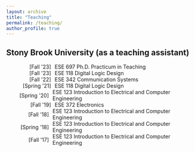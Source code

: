 ```yaml
---
layout: archive
title: "Teaching"
permalink: /teaching/
author_profile: true
---
```



<head>
<meta charset="UTF-8">
<title>Aligned Text</title>
<style>
    ul {
        list-style-type: none;
        padding: 0;
    }
    li {
        display: flex;
        align-items: center;
    }
    .season {
        margin-right: 10px;
        width: 120px; /* Adjust this value based on your specific needs */
        text-align: right;
    }
</style>
</head>
<body>

<h2>Stony Brook University (as a teaching assistant)</h2>

<ul>
    <li><span class="season">[Fall   '23]</span> ESE 697 Ph.D. Practicum in Teaching</li>
    <li><span class="season">[Fall   '23]</span> ESE 118 Digital Logic Design</li>
    <li><span class="season">[Fall   '22]</span> ESE 342 Communication Systems</li>
    <li><span class="season">[Spring '21]</span> ESE 118 Digital Logic Design</li>
    <li><span class="season">[Spring '20]</span> ESE 123 Introduction to Electrical and Computer Engineering</li>
    <li><span class="season">[Fall   '19]</span> ESE 372 Electronics</li>
    <li><span class="season">[Fall   '18]</span> ESE 123 Introduction to Electrical and Computer Engineering</li>
    <li><span class="season">[Spring '18]</span> ESE 123 Introduction to Electrical and Computer Engineering</li>
    <li><span class="season">[Fall   '17]</span> ESE 123 Introduction to Electrical and Computer Engineering</li>
</ul>

</body>
